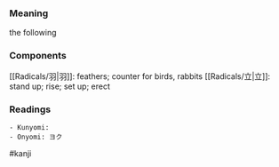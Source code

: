 ### Meaning

the following

### Components

[[Radicals/羽|羽]]: feathers; counter for birds, rabbits [[Radicals/立|立]]: stand up; rise; set up; erect

### Readings

```
- Kunyomi: 
- Onyomi: ヨク
```

#kanji